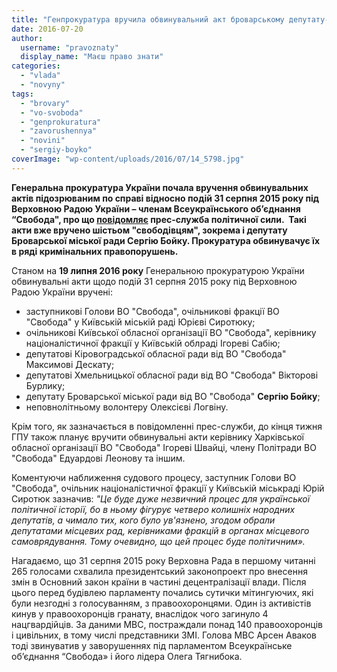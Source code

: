 ```yaml
---
title: "Генпрокуратура вручила обвинувальний акт броварському депутату-свободівцю"
date: 2016-07-20
author: 
  username: "pravoznaty"
  display_name: "Маєш право знати"
categories: 
  - "vlada"
  - "novyny"
tags: 
  - "brovary"
  - "vo-svoboda"
  - "genprokuratura"
  - "zavorushennya"
  - "novini"
  - "sergiy-boyko"
coverImage: "wp-content/uploads/2016/07/14_5798.jpg"
---
```


**Генеральна прокуратура України почала вручення обвинувальних актів підозрюваним по справі відносно подій 31 серпня 2015 року під Верховною Радою України – членам Всеукраїнського об’єднання “Свобода", про що [повідомляє](http://svoboda.org.ua/news/events/00109684/) прес-служба політичної сили.  Такі акти вже вручено шістьом "свободівцям", зокрема і депутату Броварської міської ради Сергію Бойку. Прокуратура обвинувачує їх в ряді кримінальних правопорушень.**

Станом на **19 липня 2016 року** Генеральною прокуратурою України  обвинувальні акти щодо подій 31 серпня 2015 року під Верховною Радою України вручені:

- заступникові Голови ВО "Свобода", очільникові фракції ВО "Свобода" у Київській міській раді Юрієві Сиротюку;
- очільникові Київської обласної організації ВО "Свобода", керівнику націоналістичної фракції у Київській облраді Ігореві Сабію;
- депутатові Кіровоградської обласної ради від ВО "Свобода" Максимові Дескату;
- депутатові Хмельницької обласної ради від ВО "Свобода" Вікторові Бурлику;
- депутату Броварської міської ради від ВО "Свобода" **Сергію Бойку**;
- неповнолітньому волонтеру Олексієві Логвіну.

Крім того, як зазначається в повідомленні прес-служби, до кінця тижня ГПУ також планує вручити обвинувальні акти керівнику Харківської обласної організації ВО "Свобода" Ігореві Швайці, члену Політради ВО "Свобода" Едуардові Леонову та іншим.

Коментуючи наближення судового процесу, заступник Голови ВО "Свобода", очільник націоналістичної фракції у Київській міськраді Юрій Сиротюк зазначив: _"Це буде дуже незвичний процес для української політичної історії, бо в ньому фігурує четверо колишніх народних депутатів, а чимало тих, кого було ув'язнено, згодом обрали депутатами місцевих рад, керівниками фракцій в органах місцевого самоврядування. Тому очевидно, що цей процес буде політичним»._

Нагадаємо, що 31 серпня 2015 року Верховна Рада в першому читанні 265 голосами схвалила президентський законопроект про внесення змін в Основний закон країни в частині децентралізації влади. Після цього перед будівлею парламенту почались сутички мітингуючих, які були незгодні з голосуванням, з правоохоронцями. Один із активістів кинув у правоохоронців гранату, внаслідок чого загинуло 4 нацгвардійців. За даними МВС, постраждали понад 140 правоохоронців і цивільних, в тому числі представники ЗМІ. Голова МВС Арсен Аваков тоді звинуватив у заворушеннях під парламентом Всеукраїнське об’єднання “Свобода» і його лідера Олега Тягнибока.
